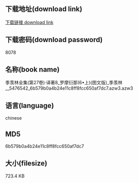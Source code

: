 ## 下载地址(download link)
[下载链接 download link](https://voluble-croquembouche-d321dc.netlify.app/?s=%E5%AD%A3%E7%BE%A1%E6%9E%97%E5%85%A8%E9%9B%86%28%E7%AC%AC27%E5%8D%B7%29%C2%B7%E8%AF%91%E8%91%978_%E7%BD%97%E6%91%A9%E8%A1%8D%E9%82%A3%286%E2%80%A2%E4%B8%8A%29%28%E5%9B%BE%E6%96%87%E7%89%88%29_%E5%AD%A3%E7%BE%A1%E6%9E%97__5476542_6b579b0a4b24e11c8ff8fcc650af7dc7.azw3)

## 下载密码(download password)
8078

## 名称(book name)
季羡林全集(第27卷)·译著8_罗摩衍那(6•上)(图文版)_季羡林__5476542_6b579b0a4b24e11c8ff8fcc650af7dc7.azw3.azw3

## 语言(language)
chinese

## MD5
6b579b0a4b24e11c8ff8fcc650af7dc7

## 大小(filesize)
723.4 KB
